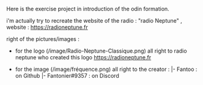 Here is the exercise project in introduction of the odin formation.

i'm actually try to recreate the website of the radio : "radio Neptune" , website : https://radioneptune.fr

right of the pictures/images : 
- for the logo (/image/Radio-Neptune-Classique.png) all right to radio neptune who created this logo https://radioneptune.fr

- for the image (/image/fréquence.png) all right to the creator : 
    |- Fantoo : on Github
    |- Fantonier#9357 : on Discord